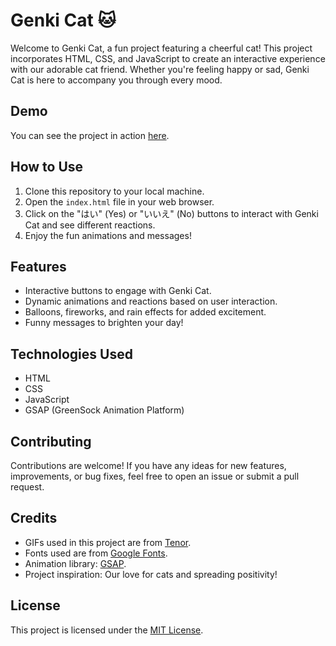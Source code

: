 # Genki Cat 🐱

Welcome to Genki Cat, a fun project featuring a cheerful cat! This project incorporates HTML, CSS, and JavaScript to create an interactive experience with our adorable cat friend. Whether you're feeling happy or sad, Genki Cat is here to accompany you through every mood.

## Demo

You can see the project in action [here](https://genkicat.savazeb.com).

## How to Use

1. Clone this repository to your local machine.
2. Open the `index.html` file in your web browser.
3. Click on the "はい" (Yes) or "いいえ" (No) buttons to interact with Genki Cat and see different reactions.
4. Enjoy the fun animations and messages!

## Features

- Interactive buttons to engage with Genki Cat.
- Dynamic animations and reactions based on user interaction.
- Balloons, fireworks, and rain effects for added excitement.
- Funny messages to brighten your day!

## Technologies Used

- HTML
- CSS
- JavaScript
- GSAP (GreenSock Animation Platform)

## Contributing

Contributions are welcome! If you have any ideas for new features, improvements, or bug fixes, feel free to open an issue or submit a pull request.

## Credits

- GIFs used in this project are from [Tenor](https://tenor.com/).
- Fonts used are from [Google Fonts](https://fonts.google.com/).
- Animation library: [GSAP](https://greensock.com/gsap/).
- Project inspiration: Our love for cats and spreading positivity!

## License

This project is licensed under the [MIT License](LICENSE).

